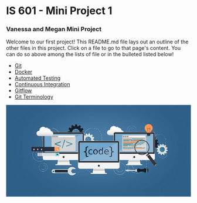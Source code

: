 # IS 601 - Mini Project 1
### Vanessa and Megan Mini Project

Welcome to our first project!
This README.md file lays out an outline of the other files in this project.
Click on a file to go to that page's content. You can do so above among the lists of file or in the bulleted listed below!

* [Git](https://github.com/vfm2/is601-miniproject/blob/main/gitPage.md)
* [Docker](https://github.com/vfm2/is601-miniproject/blob/main/dockerPage.md)
* [Automated Testing](https://github.com/vfm2/is601-miniproject/blob/main/autoTest.md)
* [Continuous Integration](https://github.com/vfm2/is601-miniproject/blob/main/contInt.md)
* [Gitflow](https://github.com/vfm2/is601-miniproject/blob/main/gitflowPage.md)
* [Git Terminology](https://github.com/vfm2/is601-miniproject/blob/main/gitTermsPage.md)

![welcome page](images/projectImage.jpg)
